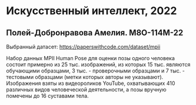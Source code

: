 # Искусственный интеллект, 2022

## Полей-Добронравова Амелия. M8O-114M-22

Выбранный датасет: https://paperswithcode.com/dataset/mpii

Набор данных MPII Human Pose для оценки позы одного человека состоит примерно из 25 тыс. изображений, из которых 15 тыс. являются обучающими образцами, 3 тыс. - проверочными образцами и 7 тыс. - тестовыми образцами (метки которых авторы не указывают). Изображения взяты из видеороликов YouTube, охватывающих 410 различных видов человеческой деятельности, а позы вручную помечены до 16 суставами тела.
